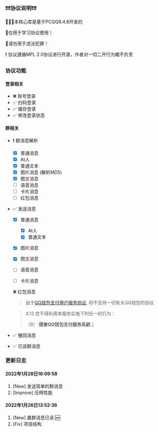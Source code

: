 ### ❗❗❗协议说明❗❗❗

🚀🚀🚀本核心库是基于PCQQ9.4.8开发的

🚫仅用于学习协议使用！

🚫请勿用于违法犯罪！

❗ 协议遵循MPL 2.0协议进行开源，作者对一切二开行为概不负责

### 协议功能

#### 登录相关

- ❌ 账号登录
- ✅ 扫码登录
- ✅ 缓存登录
- ✅ 修改登录状态

#### 群相关

- ❗ 群消息解析

  - [X]  普通消息
  - [X]  At人
  - [X]  普通文本
  - [X]  图片消息 (解析MD5)
  - [X]  图文消息
  - [ ]  语音消息
  - [ ]  卡片消息
  - [ ]  红包消息
  
- :white_check_mark: 发送消息

  - [x] 普通消息

    - [x] At人
    - [x] 普通文本

  - [x] 图片消息

  - [x] 图文消息

  - [ ] 语音消息

  - [ ] 卡片消息

  :x: 红包消息

  > 由于[QQ钱包支付用户服务协议](https://www.tenpay.com/v2/html5/basic/public/agreement/protocol_mqq_pay.shtml), 将不支持一切有关QQ钱包的协议

  > 4.13 您不得利用本服务实施下列任一的行为：
  >
  >（9） **侵害QQ钱包支付服务系統；**

- ✅ 撤回消息

- :white_check_mark: 已读群消息

### 更新日志

#### 2022年1月28日16:09:58

1. [New] 发送简单的群消息
2. [Improve] 压榨性能

#### 2022年1月26日13:52:36

1. [New] 置群消息已读 :new:
2. [Fix] 项目结构
